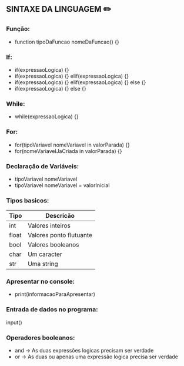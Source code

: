 ## SINTAXE DA LINGUAGEM ✏️

### Função:
- function tipoDaFuncao nomeDaFuncao() {}

### If:

- if(expressaoLogica) {}
- if(expressaoLogica) {} elif(expressaoLogica) {}
- if(expressaoLogica) {} elif(expressaoLogica) {} else {}
- if(expressaoLogica) {} else {}

### While:
- while(expressaoLogica) {}

### For:
- for(tipoVariavel nomeVariavel in valorParada) {}
- for(nomeVariavelJaCriada in valorParada) {}

### Declaração de Variáveis:
- tipoVariavel nomeVariavel
- tipoVariavel nomeVariavel = valorInicial

### Tipos basicos:

|Tipo |Descricão              |
|-----|-----------------------|
|int  |Valores inteiros       |
|float|Valores ponto flutuante|
|bool |Valores booleanos      |
|char |Um caracter            |
|str  |Uma string             |

### Apresentar no console:
- print(informacaoParaApresentar)

### Entrada de dados no programa:
input()

### Operadores booleanos:

- and -> As duas expressões logicas precisam ser verdade
- or -> As duas ou apenas uma expressão logica precisa ser verdade



